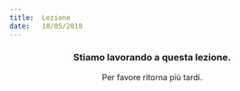 ```yaml
---
title:  Lezione
date:   18/05/2018
---
```


### <center>Stiamo lavorando a questa lezione.</center>
<center>Per favore ritorna più tardi.</center>